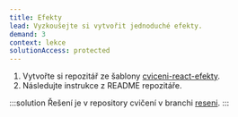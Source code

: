 ```yaml
---
title: Efekty
lead: Vyzkoušejte si vytvořit jednoduché efekty.
demand: 3
context: lekce
solutionAccess: protected
---
```


1. Vytvořte si repozitář ze šablony [cviceni-react-efekty](https://github.com/Czechitas-podklady-WEB/cviceni-react-efekty).
1. Následujte instrukce z README repozitáře.

:::solution
Řešení je v repository cvičení v branchi [reseni](https://github.com/Czechitas-podklady-WEB/cviceni-react-efekty/tree/reseni).
:::
